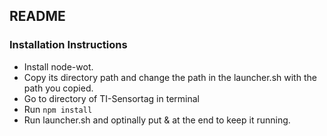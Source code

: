 ## README

### Installation Instructions

* Install node-wot. 
* Copy its directory path and change the path in the launcher.sh with the path you copied. 
* Go to directory of TI-Sensortag in terminal 
* Run `npm install`
* Run launcher.sh and optinally put & at the end to keep it running.